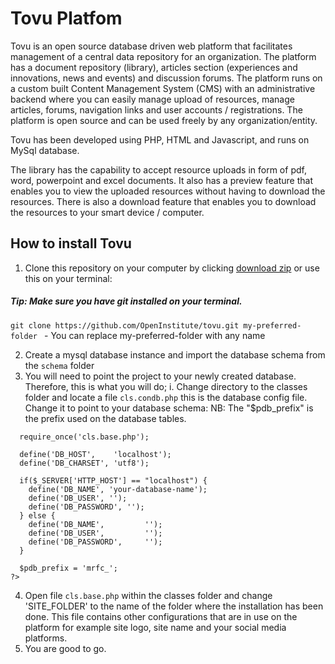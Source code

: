 # Tovu Platfom
Tovu is an open source database driven web platform that facilitates management of a central data repository for an organization. The platform has a document repository (library), articles section (experiences and innovations, news and events) and discussion forums. The platform runs on a custom built Content Management System (CMS) with an administrative backend where you can easily manage upload of resources, manage articles, forums, navigation links and user accounts / registrations. The platform is open source and can be used freely by any organization/entity.

Tovu has been developed using PHP, HTML and Javascript, and runs on MySql database.

The library has the capability to accept resource uploads in form of pdf, word, powerpoint and excel documents. It also has a preview feature that enables you to view the uploaded resources without having to download the resources. There is also a download feature that enables you to download the resources to your smart device / computer.

## How to install Tovu

1. Clone this repository on your computer by clicking <a href="https://github.com/OpenInstitute/tovu/archive/master.zip" target="blank"> download zip</a> or use this on your terminal:
##### Tip: Make sure you have git installed on your terminal.
```git clone https://github.com/OpenInstitute/tovu.git my-preferred-folder ``` - You can replace my-preferred-folder with any name
    
2. Create a mysql database instance and import the database schema from the `schema` folder
3. You will need to point the project to your newly created database. Therefore, this is what you will do;
  i. Change directory to the classes folder and locate a file `cls.condb.php` this is the database config file. Change it to point to your database schema: NB: The "$pdb_prefix" is the prefix used on the database tables. 
  ```<?php
    require_once('cls.base.php');
    
    define('DB_HOST',    'localhost');
    define('DB_CHARSET', 'utf8');
    
    if($_SERVER['HTTP_HOST'] == "localhost") { 
      define('DB_NAME', 'your-database-name');	
      define('DB_USER', '');
      define('DB_PASSWORD', '');
    } else {
      define('DB_NAME', 		'');	
      define('DB_USER', 	 	'');
      define('DB_PASSWORD', 	''); 
    }
    
    $pdb_prefix = 'mrfc_';
?>
``` 
4. Open file `cls.base.php` within the classes folder and change 'SITE_FOLDER' to the name of the folder where the installation has been done. This file contains other configurations that are in use on the platform for example site logo, site name and your social media platforms. 
5. You are good to go.




    
    
    


